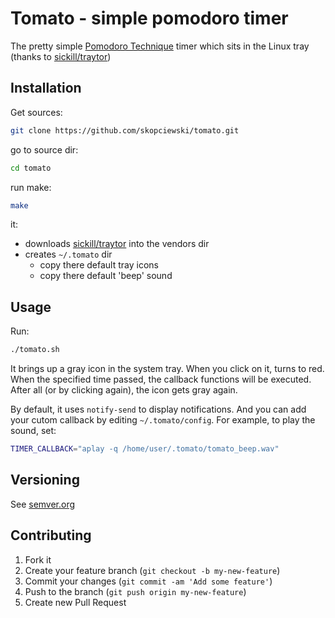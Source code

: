 # Tomato - simple pomodoro timer

The pretty simple [Pomodoro Technique][pomodoro] timer which sits in the 
Linux tray (thanks to [sickill/traytor][traytor])

## Installation

Get sources:

```bash
git clone https://github.com/skopciewski/tomato.git
```

go to source dir:

```bash
cd tomato
```

run make:
```bash
make
```
it:
* downloads [sickill/traytor][traytor] into the vendors dir
* creates `~/.tomato` dir
  * copy there default tray icons
  * copy there default 'beep' sound

## Usage

Run:
```bash
./tomato.sh
```

It brings up a gray icon in the system tray. When you click on it, turns to 
red. When the specified time passed, the callback functions will be executed. 
After all (or by clicking again), the icon gets gray again.

By default, it uses `notify-send` to display notifications. And you can add 
your cutom callback by editing `~/.tomato/config`.
For example, to play the sound, set:
```bash
TIMER_CALLBACK="aplay -q /home/user/.tomato/tomato_beep.wav"
```

## Versioning

See [semver.org][semver]

## Contributing

1. Fork it
2. Create your feature branch (`git checkout -b my-new-feature`)
3. Commit your changes (`git commit -am 'Add some feature'`)
4. Push to the branch (`git push origin my-new-feature`)
5. Create new Pull Request

[pomodoro]: http://pomodorotechnique.com/
[traytor]: https://github.com/sickill/traytor
[semver]: http://semver.org/
